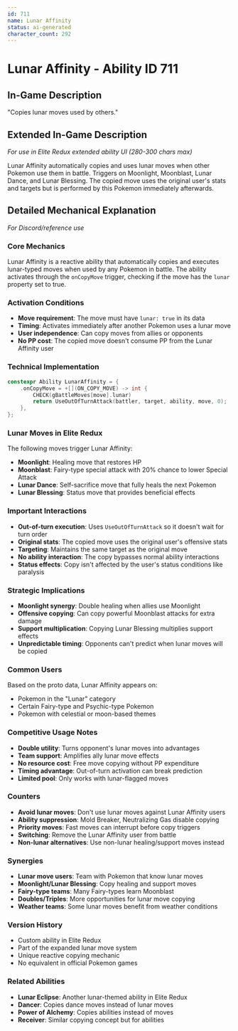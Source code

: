 ```yaml
---
id: 711
name: Lunar Affinity
status: ai-generated
character_count: 292
---
```


# Lunar Affinity - Ability ID 711

## In-Game Description
"Copies lunar moves used by others."

## Extended In-Game Description
*For use in Elite Redux extended ability UI (280-300 chars max)*

Lunar Affinity automatically copies and uses lunar moves when other Pokemon use them in battle. Triggers on Moonlight, Moonblast, Lunar Dance, and Lunar Blessing. The copied move uses the original user's stats and targets but is performed by this Pokemon immediately afterwards.

## Detailed Mechanical Explanation
*For Discord/reference use*

### Core Mechanics
Lunar Affinity is a reactive ability that automatically copies and executes lunar-typed moves when used by any Pokemon in battle. The ability activates through the `onCopyMove` trigger, checking if the move has the `lunar` property set to true.

### Activation Conditions
- **Move requirement**: The move must have `lunar: true` in its data
- **Timing**: Activates immediately after another Pokemon uses a lunar move
- **User independence**: Can copy moves from allies or opponents
- **No PP cost**: The copied move doesn't consume PP from the Lunar Affinity user

### Technical Implementation
```c
constexpr Ability LunarAffinity = {
    .onCopyMove = +[](ON_COPY_MOVE) -> int {
        CHECK(gBattleMoves[move].lunar)
        return UseOutOfTurnAttack(battler, target, ability, move, 0);
    },
};
```

### Lunar Moves in Elite Redux
The following moves trigger Lunar Affinity:
- **Moonlight**: Healing move that restores HP
- **Moonblast**: Fairy-type special attack with 20% chance to lower Special Attack
- **Lunar Dance**: Self-sacrifice move that fully heals the next Pokemon
- **Lunar Blessing**: Status move that provides beneficial effects

### Important Interactions
- **Out-of-turn execution**: Uses `UseOutOfTurnAttack` so it doesn't wait for turn order
- **Original stats**: The copied move uses the original user's offensive stats
- **Targeting**: Maintains the same target as the original move
- **No ability interaction**: The copy bypasses normal ability interactions
- **Status effects**: Copy isn't affected by the user's status conditions like paralysis

### Strategic Implications
- **Moonlight synergy**: Double healing when allies use Moonlight
- **Offensive copying**: Can copy powerful Moonblast attacks for extra damage
- **Support multiplication**: Copying Lunar Blessing multiplies support effects
- **Unpredictable timing**: Opponents can't predict when lunar moves will be copied

### Common Users
Based on the proto data, Lunar Affinity appears on:
- Pokemon in the "Lunar" category
- Certain Fairy-type and Psychic-type Pokemon
- Pokemon with celestial or moon-based themes

### Competitive Usage Notes
- **Double utility**: Turns opponent's lunar moves into advantages
- **Team support**: Amplifies ally lunar move effects
- **No resource cost**: Free move copying without PP expenditure
- **Timing advantage**: Out-of-turn activation can break prediction
- **Limited pool**: Only works with lunar-flagged moves

### Counters
- **Avoid lunar moves**: Don't use lunar moves against Lunar Affinity users
- **Ability suppression**: Mold Breaker, Neutralizing Gas disable copying
- **Priority moves**: Fast moves can interrupt before copy triggers
- **Switching**: Remove the Lunar Affinity user from battle
- **Non-lunar alternatives**: Use non-lunar healing/support moves instead

### Synergies
- **Lunar move users**: Team with Pokemon that know lunar moves
- **Moonlight/Lunar Blessing**: Copy healing and support moves
- **Fairy-type teams**: Many Fairy-types learn Moonblast
- **Doubles/Triples**: More opportunities for lunar move copying
- **Weather teams**: Some lunar moves benefit from weather conditions

### Version History
- Custom ability in Elite Redux
- Part of the expanded lunar move system
- Unique reactive copying mechanic
- No equivalent in official Pokemon games

### Related Abilities
- **Lunar Eclipse**: Another lunar-themed ability in Elite Redux
- **Dancer**: Copies dance moves instead of lunar moves
- **Power of Alchemy**: Copies abilities instead of moves
- **Receiver**: Similar copying concept but for abilities